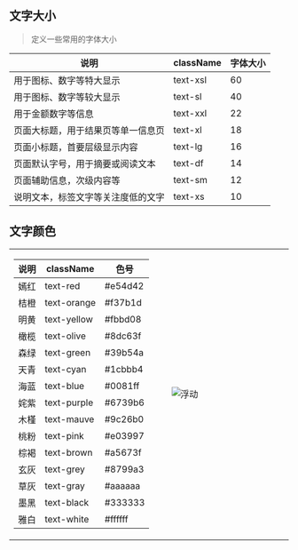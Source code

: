 ## 文字大小
>定义一些常用的字体大小

| 说明                               | className | 字体大小 |
| ---------------------------------- | --------- | -------- |
| 用于图标、数字等特大显示           | text-xsl  | 60       |
| 用于图标、数字等较大显示           | text-sl   | 40       |
| 用于金额数字等信息                 | text-xxl  | 22       |
| 页面大标题，用于结果页等单一信息页 | text-xl   | 18       |
| 页面小标题，首要层级显示内容       | text-lg   | 16       |
| 页面默认字号，用于摘要或阅读文本   | text-df   | 14       |
| 页面辅助信息，次级内容等           | text-sm   | 12       |
| 说明文本，标签文字等关注度低的文字 | text-xs   | 10       |

## 文字颜色

<table>
    <tr>
        <td width="20%">
            <table>
                <thead>
                    <tr>
                        <th>说明</th>
                        <th>className</th>
                        <th>色号</th>
                    </tr>
                </thead>
                <tr>
                    <td>嫣红</td>
                    <td>text-red</td>
                    <td>#e54d42</td>
                </tr>
                <tr>
                    <td>桔橙</td>
                    <td>text-orange</td>
                    <td>#f37b1d</td>
                </tr>
                <tr>
                    <td>明黄</td>
                    <td>text-yellow</td>
                    <td>#fbbd08</td>
                </tr>
                <tr>
                    <td>橄榄</td>
                    <td>text-olive</td>
                    <td>#8dc63f</td>
                </tr>
                <tr>
                    <td>森绿</td>
                    <td>text-green</td>
                    <td>#39b54a</td>
                </tr>
                <tr>
                    <td>天青</td>
                    <td>text-cyan</td>
                    <td>#1cbbb4</td>
                </tr>
                <tr>
                    <td>海蓝</td>
                    <td>text-blue</td>
                    <td>#0081ff</td>
                </tr>
                <tr>
                    <td>姹紫</td>
                    <td>text-purple</td>
                    <td>#6739b6</td>
                </tr>
                <tr>
                    <td>木槿</td>
                    <td>text-mauve</td>
                    <td>#9c26b0</td>
                </tr>
                <tr>
                    <td>桃粉</td>
                    <td>text-pink</td>
                    <td>#e03997</td>
                </tr>
                <tr>
                    <td>棕褐</td>
                    <td>text-brown</td>
                    <td>#a5673f</td>
                </tr>
                <tr>
                    <td>玄灰</td>
                    <td>text-grey</td>
                    <td>#8799a3</td>
                </tr>
                <tr>
                    <td>草灰</td>
                    <td>text-gray</td>
                    <td>#aaaaaa</td>
                </tr>
                <tr>
                    <td>墨黑</td>
                    <td>text-black</td>
                    <td>#333333</td>
                </tr>
                <tr>
                    <td>雅白</td>
                    <td>text-white</td>
                    <td>#ffffff</td>
                </tr>
            </table>
        </td>
        <td width="30%" height="100%">
            <img src="https://omycli.github.io/wuc-docs/_image/text-color.png" alt="浮动" />
        </td>
    </tr>
</table>